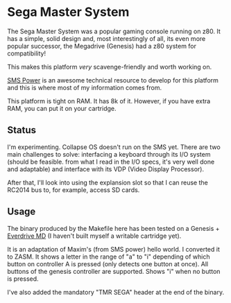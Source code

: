 # Sega Master System

The Sega Master System was a popular gaming console running on z80. It has a
simple, solid design and, most interestingly of all, its even more popular
successor, the Megadrive (Genesis) had a z80 system for compatibility!

This makes this platform *very* scavenge-friendly and worth working on.

[SMS Power][smspower] is an awesome technical resource to develop for this
platform and this is where most of my information comes from.

This platform is tight on RAM. It has 8k of it. However, if you have extra RAM,
you can put it on your cartridge.

## Status

I'm experimenting. Collapse OS doesn't run on the SMS yet. There are two main
challenges to solve: interfacing a keyboard through its I/O system (should be
feasible. from what I read in the I/O specs, it's very well done and adaptable)
and interface with its VDP (Video Display Processor).

After that, I'll look into using the explansion slot so that I can reuse the
RC2014 bus to, for example, access SD cards.

## Usage

The binary produced by the Makefile here has been tested on a Genesis +
[Everdrive MD][everdrive] (I haven't built myself a writable cartridge yet).

It is an adaptation of Maxim's (from SMS power) hello world. I converted it to
ZASM. It shows a letter in the range of "a" to "i" depending of which button on
controller A is pressed (only detects one button at once). All buttons of the
genesis controller are supported. Shows "i" when no button is pressed.

I've also added the mandatory "TMR SEGA" header at the end of the binary.

[smspower]: http://www.smspower.org
[everdrive]: https://krikzz.com
